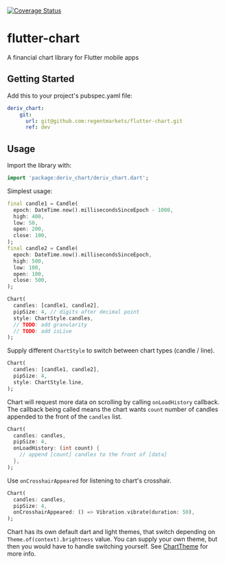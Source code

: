 [![Coverage Status](https://coveralls.io/repos/github/regentmarkets/flutter-chart/badge.svg?branch=pull/7&t=AA56dN)](https://coveralls.io/github/regentmarkets/flutter-chart?branch=pull/7)

# flutter-chart
A financial chart library for Flutter mobile apps

## Getting Started

Add this to your project's pubspec.yaml file:

```yaml
deriv_chart:
    git:
      url: git@github.com:regentmarkets/flutter-chart.git
      ref: dev
```

## Usage

Import the library with:

```dart
import 'package:deriv_chart/deriv_chart.dart';
```

Simplest usage:

```dart
final candle1 = Candle(
  epoch: DateTime.now().millisecondsSinceEpoch - 1000,
  high: 400,
  low: 50,
  open: 200,
  close: 100,
);
final candle2 = Candle(
  epoch: DateTime.now().millisecondsSinceEpoch,
  high: 500,
  low: 100,
  open: 100,
  close: 500,
);

Chart(
  candles: [candle1, candle2],
  pipSize: 4, // digits after decimal point
  style: ChartStyle.candles,
  // TODO: add granularity
  // TODO: add isLive
);
```

Supply different `ChartStyle` to switch between chart types (candle / line).

```dart
Chart(
  candles: [candle1, candle2],
  pipSize: 4,
  style: ChartStyle.line,
);
```

Chart will request more data on scrolling by calling `onLoadHistory` callback.
The callback being called means the chart wants `count` number of candles appended to the front of the `candles` list.

```dart
Chart(
  candles: candles,
  pipSize: 4,
  onLoadHistory: (int count) {
    // append [count] candles to the front of [data]
  },
);
```

Use `onCrosshairAppeared` for listening to chart's crosshair.

```dart
Chart(
  candles: candles,
  pipSize: 4,
  onCrosshairAppeared: () => Vibration.vibrate(duration: 50),
);
```

Chart has its own default dart and light themes, that switch depending on `Theme.of(context).brightness` value.
You can supply your own theme, but then you would have to handle switching yourself. See [ChartTheme](https://github.com/regentmarkets/flutter-chart/blob/dev/lib/src/theme/chart_theme.dart) for more info.
